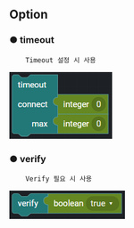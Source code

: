 ## Option

### ● timeout

        Timeout 설정 시 사용

![](../../../../img/assets/image%20%28113%29.png)

### ● verify

        Verify 필요 시 사용

![type : ture, false](../../../../img/assets/image%20%2890%29.png)
